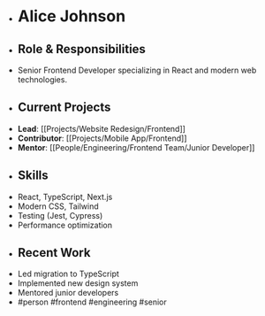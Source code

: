- # Alice Johnson
- ## Role & Responsibilities
- Senior Frontend Developer specializing in React and modern web technologies.
- ## Current Projects
- **Lead**: [[Projects/Website Redesign/Frontend]]
- **Contributor**: [[Projects/Mobile App/Frontend]]
- **Mentor**: [[People/Engineering/Frontend Team/Junior Developer]]
- ## Skills
- React, TypeScript, Next.js
- Modern CSS, Tailwind
- Testing (Jest, Cypress)
- Performance optimization
- ## Recent Work
- Led migration to TypeScript
- Implemented new design system
- Mentored junior developers
- #person #frontend #engineering #senior